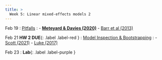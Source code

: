 ```yaml
---
title: >
  Week 5: Linear mixed-effects models 2
---
```


Feb 19
: [Pitfalls](https://socialinteractionlab.github.io/psych710-notes/linear-mixed-effects-models-3.html)
  : - [**Meteyard & Davies (2020)**](https://socialinteractionlab.github.io/psych710//assets/readings/meteyard_bestpractices.pdf)
    - [Barr et al (2013)](https://davebraun.net/dissertation/experiments/analysis/exp2/scripts/exploratory/randomEffects/barr_et_al_2013.pdf)

Feb 21 **HW 2 DUE**{: .label .label-red }
: [Model Inspection & Bootstrapping](https://socialinteractionlab.github.io/psych710-notes/linear-mixed-effects-models-4.html)
  : - [Scott (2021)](https://bookdown.org/jgscott/DSGI/the-bootstrap.html)
    - [Luke (2017)](https://socialinteractionlab.github.io/psych710//assets/readings/luke2017.pdf)

Feb 23 
: **Lab**{: .label .label-purple }

